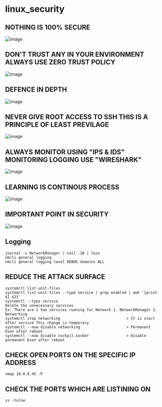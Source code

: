 # linux_security

## NOTHING IS 100% SECURE

![image](https://user-images.githubusercontent.com/107435692/234869988-b1bde71d-70ca-466e-93dd-8e1ba7dc7f7d.png)

## DON'T TRUST ANY IN YOUR ENVIRONMENT ALWAYS USE ZERO TRUST POLICY

![image](https://user-images.githubusercontent.com/107435692/234870116-10e96643-21a5-4f5b-aee8-b3c708d37567.png)

## DEFENCE IN DEPTH

![image](https://user-images.githubusercontent.com/107435692/234870179-2bf42db4-44fe-42ab-97b2-92144786cd1b.png)

## NEVER GIVE ROOT ACCESS TO SSH THIS IS A PRINCIPLE OF LEAST PREVILAGE 

![image](https://user-images.githubusercontent.com/107435692/234871454-617ae941-a7c1-4d56-b3b3-bcf73b7d0e3e.png)

## ALWAYS MONITOR USING "IPS & IDS" MONITORING LOGGING USE "WIRESHARK"

![image](https://user-images.githubusercontent.com/107435692/234872164-eb81ba90-e98c-4c4d-b0d9-b9de7a823c9a.png)

## LEARNING IS CONTINOUS PROCESS 

![image](https://user-images.githubusercontent.com/107435692/234872675-d3590d83-066c-4bdb-8ae3-53a19432b9cf.png)

## IMPORTANT POINT IN SECURITY

![image](https://user-images.githubusercontent.com/107435692/234873019-7e1a3684-17be-4d2f-86ae-519adad92409.png)

## Logging
```
journal -u NetworkManager | tail -10 | less
nmcli general logging
nmcli general logging level DEBUG domains ALL
```
## REDUCE THE ATTACK SURFACE
```
systemctl list-unit-files
systemctl list-unit-files --type service | grep enabled | awk '{print $1 $2}'
systemctl --type service
Delete the unnecessary services
Ex: There are 2 two services running for Network 1. NetworkManager 2. Networking
systemctl stop networking                              > It is start after service This change is temporary
systemctl --now disable networking                     > Permanent Even after reboot
systemctl --now disable cockpit.socker                 > Disable permanent Even after reboot 
```

## CHECK OPEN PORTS ON THE SPECIFIC IP ADDRESS 
```
nmap 10.0.0.45 -P
```

## CHECK THE PORTS WHICH ARE LISTINING ON
```
ss -tulnw
```
